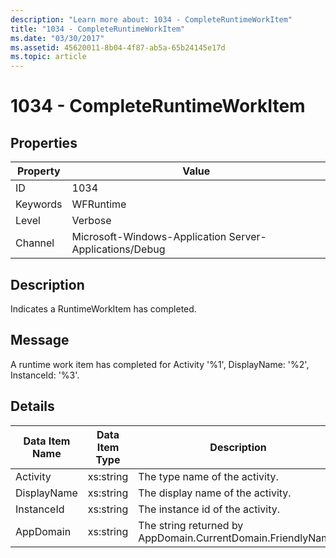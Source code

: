 ```yaml
---
description: "Learn more about: 1034 - CompleteRuntimeWorkItem"
title: "1034 - CompleteRuntimeWorkItem"
ms.date: "03/30/2017"
ms.assetid: 45620011-8b04-4f87-ab5a-65b24145e17d
ms.topic: article
---
```

# 1034 - CompleteRuntimeWorkItem

## Properties

| Property | Value |
| - | - |
|ID|1034|  
|Keywords|WFRuntime|  
|Level|Verbose|  
|Channel|Microsoft-Windows-Application Server-Applications/Debug|  
  
## Description  

 Indicates a RuntimeWorkItem has completed.  
  
## Message  

 A runtime work item has completed for Activity '%1', DisplayName: '%2', InstanceId: '%3'.  
  
## Details  
  
|Data Item Name|Data Item Type|Description|  
|--------------------|--------------------|-----------------|  
|Activity|xs:string|The type name of the activity.|  
|DisplayName|xs:string|The display name of the activity.|  
|InstanceId|xs:string|The instance id of the activity.|  
|AppDomain|xs:string|The string returned by AppDomain.CurrentDomain.FriendlyName.|
